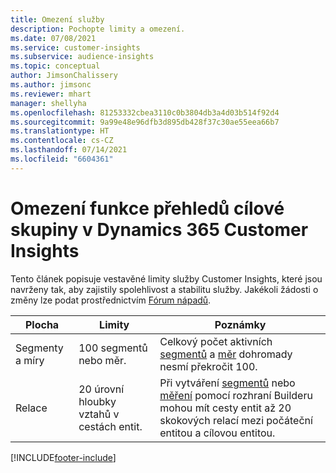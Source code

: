 ```yaml
---
title: Omezení služby
description: Pochopte limity a omezení.
ms.date: 07/08/2021
ms.service: customer-insights
ms.subservice: audience-insights
ms.topic: conceptual
author: JimsonChalissery
ms.author: jimsonc
ms.reviewer: mhart
manager: shellyha
ms.openlocfilehash: 81253332cbea3110c0b3804db3a4d03b514f92d4
ms.sourcegitcommit: 9a99e48e96dfb3d895db428f37c30ae55eea66b7
ms.translationtype: HT
ms.contentlocale: cs-CZ
ms.lasthandoff: 07/14/2021
ms.locfileid: "6604361"
---
```

# <a name="service-limits-in-dynamics-365-customer-insights-audience-insights-capability"></a>Omezení funkce přehledů cílové skupiny v Dynamics 365 Customer Insights

Tento článek popisuje vestavěné limity služby Customer Insights, které jsou navrženy tak, aby zajistily spolehlivost a stabilitu služby. Jakékoli žádosti o změny lze podat prostřednictvím [Fórum nápadů](https://go.microsoft.com/fwlink/?linkid=2074172). 
 
| Plocha  | Limity  | Poznámky |
|-------------|---------------------------------------------------------------------|---------------------------------------------------------------------|
| Segmenty a míry | 100 segmentů nebo měr. | Celkový počet aktivních [segmentů](segments.md) a [měr](measures.md) dohromady nesmí překročit 100.  |
| Relace | 20 úrovní hloubky vztahů v cestách entit. | Při vytváření [segmentů](segments.md) nebo [měření](measures.md) pomocí rozhraní Builderu mohou mít cesty entit až 20 skokových relací mezi počáteční entitou a cílovou entitou.  |


[!INCLUDE[footer-include](../includes/footer-banner.md)]